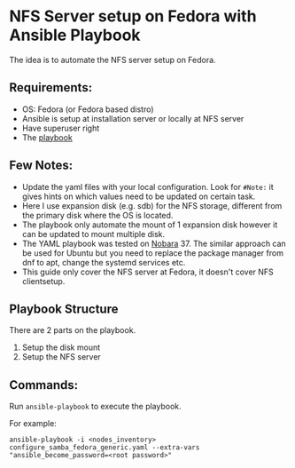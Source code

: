 # NFS Server setup on Fedora with Ansible Playbook
The idea is to automate the NFS server setup on Fedora.

## Requirements:
* OS: Fedora (or Fedora based distro)
* Ansible is setup at installation server or locally at NFS server
* Have superuser right
* The [playbook](https://github.com/sanwill/nfs-server-setup-with-ansible/blob/main/configure_nfs_fedora_generic.yaml)

## Few Notes:
* Update the yaml files with your local configuration. Look for ```#Note:``` it gives hints on which values need to be updated on certain task.
* Here I use expansion disk (e.g. sdb) for the NFS storage, different from the primary disk where the OS is located.
* The playbook only automate the mount of 1 expansion disk however it can be updated to mount multiple disk.
* The YAML playbook was tested on [Nobara](https://nobaraproject.org/) 37. The similar approach can be used for Ubuntu but you need to replace the package manager from dnf to apt, change the systemd services etc.
* This guide only cover the NFS server at Fedora, it doesn't cover NFS clientsetup.

## Playbook Structure
There are 2 parts on the playbook. 
1. Setup the disk mount
2. Setup the NFS server 

## Commands:
Run ```ansible-playbook``` to execute the playbook.

For example:

```ansible-playbook -i <nodes_inventory> configure_samba_fedora_generic.yaml --extra-vars "ansible_become_password=<root password>"```

